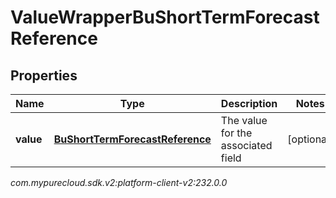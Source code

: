 # ValueWrapperBuShortTermForecastReference


## Properties

| Name | Type | Description | Notes |
| ------------ | ------------- | ------------- | ------------- |
| **value** | [**BuShortTermForecastReference**](BuShortTermForecastReference) | The value for the associated field |  [optional] |




_com.mypurecloud.sdk.v2:platform-client-v2:232.0.0_
